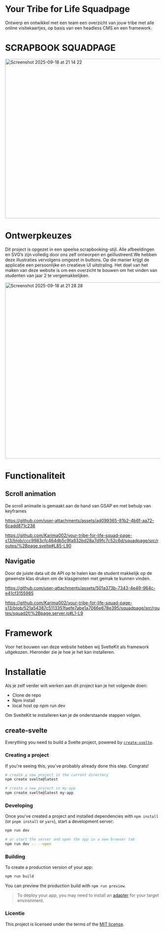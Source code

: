 # Your Tribe for Life Squadpage

Ontwerp en ontwikkel met een team een overzicht van jouw tribe met alle online visitekaartjes, op basis van een headless CMS en een framework.

# SCRAPBOOK SQUADPAGE 
<img width="561" height="518" alt="Screenshot 2025-09-18 at 21 14 22" src="https://github.com/user-attachments/assets/e06d5f7a-7e3f-47d8-8d1e-34d5e8248d0f" />


# Ontwerpkeuzes
Dit project is opgezet in een speelse scrapbooking-stijl. Alle afbeeldingen en SVG’s zijn volledig door ons zelf ontworpen en geïllustreerd.We hebben deze illustraties vervolgens omgezet in buttons. Op die manier krijgt de applicatie een persoonlijke en creatieve UI uitstraling. Het doel van het maken van deze website is om een overzicht te bouwen om het vinden van studenten van jaar 2 te vergemakkelijken.

<img width="707" height="572" alt="Screenshot 2025-09-18 at 21 28 28" src="https://github.com/user-attachments/assets/61b63267-6dd0-41c2-98a1-d0ed14d8a32a" />


# Functionaliteit


## Scroll animation 

De scroll animaite is gemaakt aan de hand van GSAP en met behulp van keyframes

https://github.com/user-attachments/assets/ad099365-81b2-4b6f-aa72-6cadd871c238

https://github.com/Karima002/your-tribe-for-life-squad-page-s13/blob/ccc9983cfc464db5c9fa832bd28a7d9fc7c52c6d/squadpage/src/routes/%2Bpage.svelte#L85-L90

## Navigatie 

Door de juiste data uit de API op te halen kan de student makkelijk op de gewenste klas druken om de klasgenoten met gemak te kunnen vinden.


https://github.com/user-attachments/assets/501a373b-7343-4e49-964c-e41cf3155985

https://github.com/Karima002/your-tribe-for-life-squad-page-s13/blob/521a54387c5113351faefe7abe1a7066e678e395/squadpage/src/routes/squad2f/%2Bpage.server.js#L1-L9

# Framework

Voor het bouwen van deze website hebben wij SvelteKit als framework uitgekozen. Hieronder zie je hoe je het kan installeren.

# Installatie

 Als je zelf verder wilt werken aan dit project kan je het volgende doen:

- Clone de repo
- Npm install
- local host op npm run dev

Om SvelteKit te installeren kan je de onderstaande stappen volgen.

## create-svelte

Everything you need to build a Svelte project, powered by [`create-svelte`](https://github.com/sveltejs/kit/tree/main/packages/create-svelte).

### Creating a project

If you're seeing this, you've probably already done this step. Congrats!

```bash
# create a new project in the current directory
npm create svelte@latest

# create a new project in my-app
npm create svelte@latest my-app
```

### Developing

Once you've created a project and installed dependencies with `npm install` (or `pnpm install` or `yarn`), start a development server:

```bash
npm run dev

# or start the server and open the app in a new browser tab
npm run dev -- --open
```

### Building

To create a production version of your app:

```bash
npm run build
```

You can preview the production build with `npm run preview`.

> To deploy your app, you may need to install an [adapter](https://kit.svelte.dev/docs/adapters) for your target environment.

### Licentie

This project is licensed under the terms of the [MIT license](./LICENSE).
